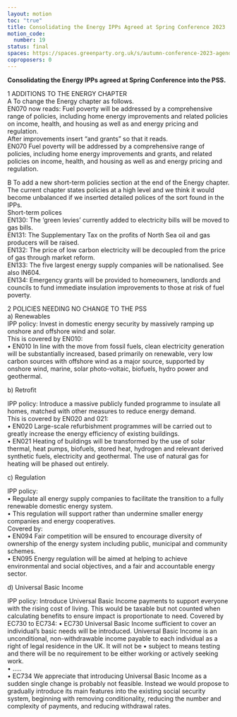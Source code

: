 ```yaml
---
layout: motion
toc: "true"
title: Consolidating the Energy IPPs Agreed at Spring Conference 2023
motion_code:
  number: 19
status: final
spaces: https://spaces.greenparty.org.uk/s/autumn-conference-2023-agenda-forum/post/post/view?id=10949
coproposers: 0
---
```

**Consolidating the Energy IPPs agreed at Spring Conference into the PSS.**

1 ADDITIONS TO THE ENERGY CHAPTER\
A To change the Energy chapter as follows.\
EN070 now reads: Fuel poverty will be addressed by a comprehensive range of policies, including home energy improvements and related policies on income, health, and housing as well as and energy pricing and regulation.\
After improvements insert “and grants” so that it reads.\
EN070 Fuel poverty will be addressed by a comprehensive range of policies, including home energy improvements and grants, and related policies on income, health, and housing as well as and energy pricing and regulation.

B To add a new short-term policies section at the end of the Energy chapter. The current chapter states policies at a high level and we think it would become unbalanced if we inserted detailed polices of the sort found in the IPPs.\
Short-term polices\
EN130: The ‘green levies’ currently added to electricity bills will be moved to gas bills.\
EN131: The Supplementary Tax on the profits of North Sea oil and gas producers will be raised.\
EN132: The price of low carbon electricity will be decoupled from the price of gas through market reform.\
EN133: The five largest energy supply companies will be nationalised. See also IN604.\
EN134: Emergency grants will be provided to homeowners, landlords and councils to fund immediate insulation improvements to those at risk of fuel poverty.

2 POLICIES NEEDING NO CHANGE TO THE PSS\
a) Renewables\
IPP policy: Invest in domestic energy security by massively ramping up onshore and offshore wind and solar.\
This is covered by EN010:\
• EN010 In line with the move from fossil fuels, clean electricity generation will be substantially increased, based primarily on renewable, very low carbon sources with offshore wind as a major source, supported by onshore wind, marine, solar photo-voltaic, biofuels, hydro power and geothermal.

b﻿) Retrofit

IPP policy: Introduce a massive publicly funded programme to insulate all homes, matched with other measures to reduce energy demand.\
This is covered by EN020 and 021:\
• EN020 Large-scale refurbishment programmes will be carried out to greatly increase the energy efficiency of existing buildings.\
• EN021 Heating of buildings will be transformed by the use of solar thermal, heat pumps, biofuels, stored heat, hydrogen and relevant derived synthetic fuels, electricity and geothermal. The use of natural gas for heating will be phased out entirely.

c﻿) Regulation

IPP policy:\
• Regulate all energy supply companies to facilitate the transition to a fully renewable domestic energy system.\
• This regulation will support rather than undermine smaller energy companies and energy cooperatives.\
Covered by:\
• EN094 Fair competition will be ensured to encourage diversity of ownership of the energy system including public, municipal and community schemes.\
• EN095 Energy regulation will be aimed at helping to achieve environmental and social objectives, and a fair and accountable energy sector.

d﻿) Universal Basic Income

IPP policy: Introduce Universal Basic Income payments to support everyone with the rising cost of living. This would be taxable but not counted when calculating benefits to ensure impact is proportionate to need. Covered by EC730 to EC734: • EC730 Universal Basic Income sufficient to cover an individual’s basic needs will be introduced. Universal Basic Income is an unconditional, non-withdrawable income payable to each individual as a right of legal residence in the UK. It will not be • subject to means testing and there will be no requirement to be either working or actively seeking work.\
• …..\
• EC734 We appreciate that introducing Universal Basic Income as a sudden single change is probably not feasible. Instead we would propose to gradually introduce its main features into the existing social security system, beginning with removing conditionality, reducing the number and complexity of payments, and reducing withdrawal rates.